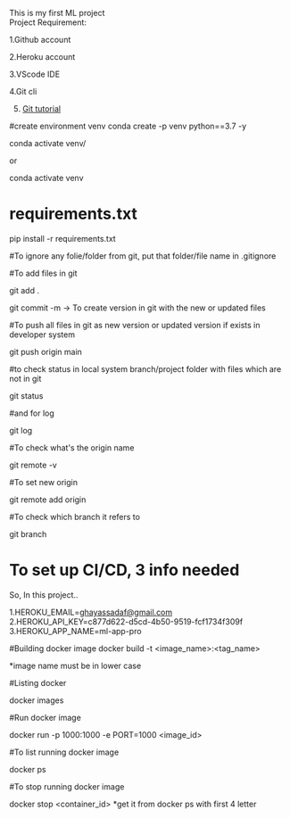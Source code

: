 
This is my first ML project <br />
Project Requirement: <br />

1.Github account<br />

2.Heroku account<br />

3.VScode IDE<br />

4.Git cli<br />

5. [Git tutorial](https://git-scm.com/docs/gittutorial)

#create environment venv
conda create -p venv python==3.7 -y

conda activate venv/

or 

conda activate venv

# requirements.txt

pip install -r requirements.txt

#To ignore any folie/folder from git, put that folder/file name in .gitignore

#To add files in git 

git add .

git commit -m <comment> -> To create version in git with the new or updated files

#To push all files in git as new version or updated version if exists in developer system

git push origin main

#to check status in local system branch/project folder with files which are not in git

git status

#and for log

git log

#To check what's the origin name 

git remote -v

#To set new origin

git remote add origin <origin link>

#To check which branch it refers to

git branch

# To set up CI/CD, 3 info needed
So, In this project..

1.HEROKU_EMAIL=ghayassadaf@gmail.com
2.HEROKU_API_KEY=c877d622-d5cd-4b50-9519-fcf1734f309f
3.HEROKU_APP_NAME=ml-app-pro


#Building docker image
docker build -t <image_name>:<tag_name>

*image name must be in lower case

#Listing docker

docker images

#Run docker image

docker run -p 1000:1000 -e PORT=1000 <image_id>

#To list running docker image 

docker ps

#To stop running docker image

docker stop <container_id>  *get it from docker ps with first 4 letter


